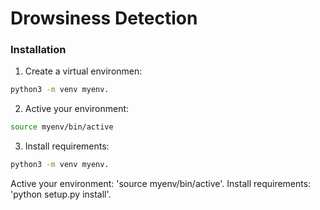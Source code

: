 # Drowsiness Detection

### Installation
1. Create a virtual environmen:
```bash
python3 -m venv myenv.
```

2. Active your environment:
```bash
source myenv/bin/active
```

3. Install requirements:
```bash
python3 -m venv myenv.
```

Active your environment: 'source myenv/bin/active'.
Install requirements: 'python setup.py install'.
